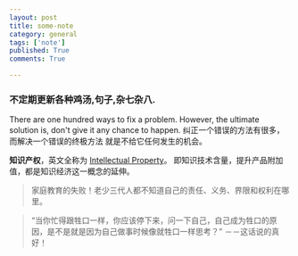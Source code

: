 ```yaml
---
layout: post
title: some-note
category: general
tags: ['note']
published: True
comments: True

---
```


### 不定期更新各种鸡汤,句子,杂七杂八.


There are one hundred ways to fix a problem. However, the ultimate solution is, don't give it any chance to happen. 
纠正一个错误的方法有很多，而解决一个错误的终极方法 就是不给它任何发生的机会。

**知识产权**，英文全称为 [Intellectual Property][1]。 	即知识技术含量，提升产品附加值，都是知识经济这一概念的延伸。


[1]:https://en.wikipedia.org/wiki/Intellectual_property


> 家庭教育的失败！老少三代人都不知道自己的责任、义务、界限和权利在哪里。

> “当你忙得跟牲口一样，你应该停下来，问一下自己，自己成为牲口的原因，是不是就是因为自己做事时候像就牲口一样思考？” －－这话说的真好！

<!--more-->
